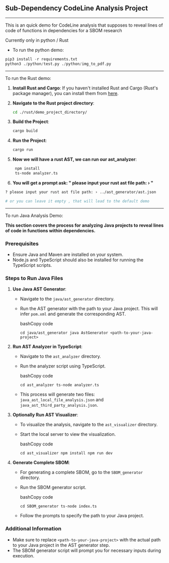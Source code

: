 ## Sub-Dependency CodeLine Analysis Project

---

This is an quick demo for CodeLine analysis that supposes to reveal lines of code of functions in dependencies for a SBOM research

Currently only in python / Rust

- To run the python demo:

```python
pip3 install -r requirements.txt
python3 ./python/test.py ./python/img_to_pdf.py
```

---

To run the Rust demo:

1. **Install Rust and Cargo**: If you haven't installed Rust and Cargo (Rust's package manager), you can install them from [here](https://rust-lang.org/tools/install).

2. **Navigate to the Rust project directory**:

   ```bash
   cd ./rust/demo_project_directory/
   ```

3. **Build the Project**:

   ```bash
   cargo build
   ```

4. **Run the Project**:

   ```bash
   cargo run
   ```

5. **Now we will have a rust AST, we can run our ast_analyzer**: 

   ```bash
    npm install
    ts-node analyzer.ts
   ```

6. **You will get a prompt ask: "  please input your rust ast file path: › "**
 ```bash
 ? please input your rust ast file path: › ../ast_generator/ast.json

 # or you can leave it empty , that will lead to the default demo
 ```


--- 
To run Java Analysis Demo:

**This section covers the process for analyzing Java projects to reveal lines of code in functions within dependencies.**

### Prerequisites

- Ensure Java and Maven are installed on your system.
- Node.js and TypeScript should also be installed for running the TypeScript scripts.

### Steps to Run Java Files

1. **Use Java AST Generator**:
    
    - Navigate to the `java/ast_generator` directory.
    - Run the AST generator with the path to your Java project. This will infer `pom.xml` and generate the corresponding AST.
        
        bashCopy code
        
        `cd java/ast_generator java AstGenerator <path-to-your-java-project>`
        
2. **Run AST Analyzer in TypeScript**:
    
    - Navigate to the `ast_analyzer` directory.
    - Run the analyzer script using TypeScript.
        
        bashCopy code
        
        `cd ast_analyzer ts-node analyzer.ts`
        
    - This process will generate two files: `java_ast_local_file_analysis.json` and `java_ast_third_party_analysis.json`.
3. **Optionally Run AST Visualizer**:
    
    - To visualize the analysis, navigate to the `ast_visualizer` directory.
    - Start the local server to view the visualization.
        
        bashCopy code
        
        `cd ast_visualizer npm install npm run dev`
        
4. **Generate Complete SBOM**:
    
    - For generating a complete SBOM, go to the `SBOM_generator` directory.
    - Run the SBOM generator script.
        
        bashCopy code
        
        `cd SBOM_generator ts-node index.ts`
        
    - Follow the prompts to specify the path to your Java project.

### Additional Information

- Make sure to replace `<path-to-your-java-project>` with the actual path to your Java project in the AST generator step.
- The SBOM generator script will prompt you for necessary inputs during execution.
